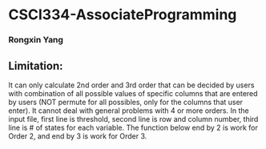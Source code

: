 # CSCI334-AssociateProgramming
### Rongxin Yang

## Limitation:
It can only calculate 2nd order and 3rd order that can be decided by users with combination of all possible values of specific columns that are entered by users (NOT permute for all possibles, only for the columns that user enter). 
It cannot deal with general problems with 4 or more orders. 
In the input file, first line is threshold, second line is row and column number, third line is # of states for each variable. 
The function below end by 2 is work for Order 2, and end by 3 is work for Order 3. 
